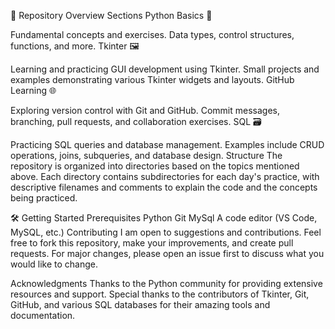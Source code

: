 📂 Repository Overview
Sections
Python Basics 📘

Fundamental concepts and exercises.
Data types, control structures, functions, and more.
Tkinter 🖼️

Learning and practicing GUI development using Tkinter.
Small projects and examples demonstrating various Tkinter widgets and layouts.
GitHub Learning 🌐

Exploring version control with Git and GitHub.
Commit messages, branching, pull requests, and collaboration exercises.
SQL 🗃️

Practicing SQL queries and database management.
Examples include CRUD operations, joins, subqueries, and database design.
Structure
The repository is organized into directories based on the topics mentioned above. Each directory contains subdirectories for each day's practice, with descriptive filenames and comments to explain the code and the concepts being practiced.

🛠️ Getting Started
Prerequisites
Python
Git
MySql
A code editor (VS Code, MySQL, etc.)
Contributing
I am open to suggestions and contributions. Feel free to fork this repository, make your improvements, and create pull requests. For major changes, please open an issue first to discuss what you would like to change.

Acknowledgments
Thanks to the Python community for providing extensive resources and support.
Special thanks to the contributors of Tkinter, Git, GitHub, and various SQL databases for their amazing tools and documentation.
